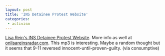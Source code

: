 ```yaml
---
layout: post
title: 'INS Detainee Protest Website'
categories:
 - activism
---
```


<a href="http://lisarein.com/peace/summary.html">Lisa Rein's INS Detainee Protest Website</a>. More info as well at <a href="http://www.onlisareinsradar.com/">onlisareinsradar.com</a>. <a class="dead">This mp3</a> is interesting. Maybe a random thought but it seems that 9-11 reversed innocent-until-proven-guilty. (via <a class="dead">consumptive</a>)

